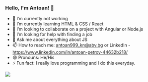 ### Hello, I'm Antoan! 👋


- 🔭 I’m currently not working
- 🌱 I’m currently learning HTML & CSS / React
- 👯 I’m looking to collaborate on a project with Angular or Node.js
- 🤔 I’m looking for help with finding a job 
- 💬 Ask me about everything about JS
- 📫 How to reach me: antoan999_kn@abv.bg or LinkedIn - https://www.linkedin.com/in/antoan-petrov-44632b218/
- 😄 Pronouns: He/His
- ⚡ Fun fact: I really love programming and I do this everyday.
<img src="https://github-readme-stats.vercel.app/api/top-langs/?username=antoanPetrov123&layout=compact">
